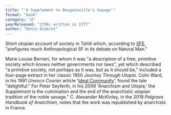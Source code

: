 ```yaml
---
title: "'A Supplement to Bougainville's Voyage'"
format: "book"
category: "d"
yearReleased: "1796; written in 1777"
author: "Denis Diderot"
---
```

Short utopian account of society in Tahiti which,  according to <a href="http://www.sf-encyclopedia.com/entry/diderot_denis">SFE</a>,  "prefigures much Anthropological SF in its debate on Natural Man."

Marie Louise Berneri, for whom it was "a description of a  free, primitive society which knows neither governments nor laws", yet which  described "a primitive society, not perhaps as it was, but as it should be,"  included a four-page extract in her classic 1950  _Journey Through Utopia_. Colin Ward, in his 1991 _Unesco Courier_ article '<a href="http://unesdoc.unesco.org/images/0008/000877/087746eo.pdf">Ideal  Community</a>', found the tale "delightful." For Peter Seyferth, in his 2009 'Anarchism and Utopia,' the _Supplément_ is the culmination and the end of the anarchistic utopian tradition of the noble savage." C. Alexander McKinley, in the 2019 _Palgrave Handbook of Anarchism_, notes that the work was republished by anarchists in France.

